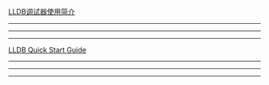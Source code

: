 [LLDB调试器使用简介](http://southpeak.github.io/2015/01/25/tool-lldb/)



<hr>


<hr>


<hr>


[LLDB Quick Start Guide](https://developer.apple.com/library/content/documentation/IDEs/Conceptual/gdb_to_lldb_transition_guide/document/lldb-command-examples.html#//apple_ref/doc/uid/TP40012917-CH3-SW5)



<hr>


<hr>


<hr>
